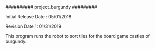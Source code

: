 ########## project_burgundy #########

Initial Release Date : 05/01/2018

Revision Date 1: 01/31/2019

This program runs the robot to sort tiles for the board game castles of burgundy.




